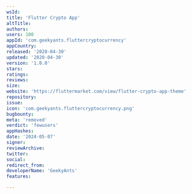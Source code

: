 ```yaml
---
wsId: 
title: 'Flutter Crypto App'
altTitle: 
authors: 
users: 100
appId: 'com.geekyants.fluttercryptocurrency'
appCountry: 
released: '2020-04-30'
updated: '2020-04-30'
version: '1.0.0'
stars: 
ratings: 
reviews: 
size: 
website: 'https://fluttermarket.com/view/flutter-crypto-app-theme'
repository: 
issue: 
icon: 'com.geekyants.fluttercryptocurrency.png'
bugbounty: 
meta: 'removed'
verdict: 'fewusers'
appHashes: 
date: '2024-05-07'
signer: 
reviewArchive: 
twitter: 
social: 
redirect_from: 
developerName: 'GeekyAnts'
features: 

---
```


